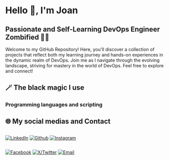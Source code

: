 <style>
.separate-evently {
  display: flex;
  justify-content: space-between;
}
</style>

# Hello 👋, I'm Joan

## Passionate and Self-Learning DevOps Engineer Zombified 🧟‍♂️

Welcome to my GitHub Repository! Here, you'll discover a collection of projects that reflect both my learning journey and hands-on experiences in the dynamic realm of DevOps. Join me as I navigate through the evolving landscape, striving for mastery in the world of DevOps. Feel free to explore and connect!

## 🪄 The black magic I use

### Programming languages and scripting

## 🌐 My social medias and Contact
<div class="separate-evently">
  
  [![LinkedIn](https://img.shields.io/badge/JOAN%20FRANCESC%20PEDRO%20GARCIA-0077B5?style=for-the-badge&logo=Linkedin&logoColor=white)](https://www.linkedin.com/in/jfpedrogarcia)
  [![Github](https://img.shields.io/badge/SOCUNZOMBI-6e5494?style=for-the-badge&logo=Github&logoColor=white)](https://www.github.com/socunzombi/)
  [![Instagram](https://img.shields.io/badge/SOCUNZOMBI-C13584?style=for-the-badge&logo=Instagram&logoColor=white)](https://www.instagram.com/socunzombi/)
  
</div>
<div class="separate-evently">
  
  [![Facebook](https://img.shields.io/badge/SOCUNZOMBI-17A9FD?style=for-the-badge&logo=Facebook&logoColor=white)](https://www.facebook.com/socunzombi/)
  [![X/Twitter](https://img.shields.io/badge/SOCUNZOMBI-black?style=for-the-badge&logo=x&logoColor=white)](https://www.twitter.com/socunzombi/)
  [![Email](https://img.shields.io/badge/EMAIL%20ME-8B89CC?style=for-the-badge&logo=protonmail&logoColor=white)](mailto:joan.f.pedro@protonmail.com?subject=Let's%20go%20for%20a%20second%20breakfast)
  
</div>
